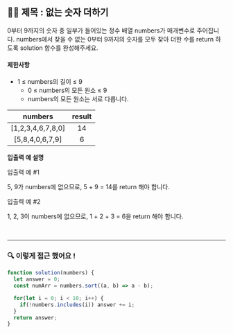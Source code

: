 ## ✍🏻 제목 : 없는 숫자 더하기
0부터 9까지의 숫자 중 일부가 들어있는 정수 배열 numbers가 매개변수로 주어집니다. numbers에서 찾을 수 없는 0부터 9까지의 숫자를 모두 찾아 더한 수를 return 하도록 solution 함수를 완성해주세요.

#### 제한사항
- 1 ≤ numbers의 길이 ≤ 9
  - 0 ≤ numbers의 모든 원소 ≤ 9
  - numbers의 모든 원소는 서로 다릅니다.

|numbers|result|
|:------:|:----:|
|[1,2,3,4,6,7,8,0]|14|
|[5,8,4,0,6,7,9]|6|

**입출력 예 설명**

입출력 예 #1

5, 9가 numbers에 없으므로, 5 + 9 = 14를 return 해야 합니다.

입출력 예 #2

1, 2, 3이 numbers에 없으므로, 1 + 2 + 3 = 6을 return 해야 합니다.

</br>

---

### 🔍 이렇게 접근 했어요 !

```javascript
function solution(numbers) {
  let answer = 0;
  const numArr = numbers.sort((a, b) => a - b);

  for(let i = 0; i < 10; i++) {
    if(!numbers.includes(i)) answer += i;
  }
  return answer;
}
```